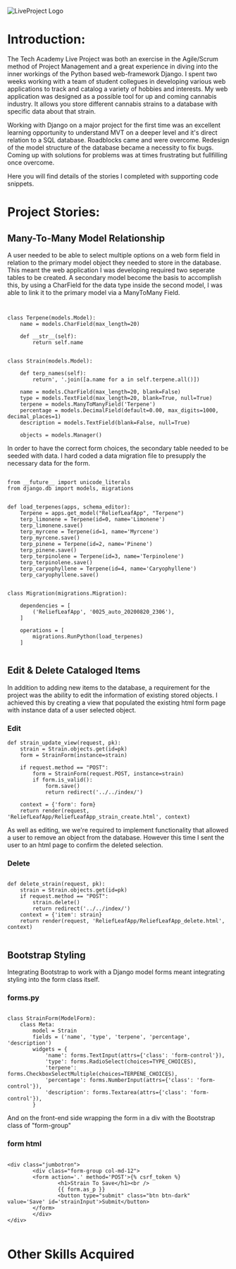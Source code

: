 
![LiveProject Logo](http://www.austinkrzciok.com/img/lp_logo.jpg)

# Introduction:

The Tech Academy Live Project was both an exercise in the Agile/Scrum method of Project Management and a great experience in diving into the inner workings of the Python based web-framework Django. I spent two weeks working with a team of student collegues in developing various web applications to track and catalog a variety of hobbies and interests. My web application was designed as a possible tool for up and coming cannabis industry. It allows you store different cannabis strains to a database with specific data about that strain.

Working with Django on a major project for the first time was an excellent learning opportunity to understand MVT on a deeper level and it's direct relation to a SQL database. Roadblocks came and were overcome. Redesign of the model structure of the database became a necessity to fix bugs. Coming up with solutions for problems was at times frustrating but fullfilling once overcome. 

Here you will find details of the stories I completed with supporting code snippets.


# Project Stories:

## Many-To-Many Model Relationship

A user needed to be able to select multiple options on a web form field in relation to the primary model object they needed to store in the database. This meant the web application I was developing required two seperate tables to be created.  A secondary model become the basis to accomplish this, by using a CharField for the data type inside the second model, I was able to link it to the primary model via a ManyToMany Field.

```from django.db import models


class Terpene(models.Model):
    name = models.CharField(max_length=20)

    def __str__(self):
        return self.name


class Strain(models.Model):

    def terp_names(self):
        return', '.join([a.name for a in self.terpene.all()])

    name = models.CharField(max_length=20, blank=False)
    type = models.TextField(max_length=20, blank=True, null=True)
    terpene = models.ManyToManyField('Terpene')
    percentage = models.DecimalField(default=0.00, max_digits=1000, decimal_places=1)
    description = models.TextField(blank=False, null=True)

    objects = models.Manager()
```

In order to have the correct form choices, the secondary table needed to be seeded with data. I hard coded a data migration file to presupply the necessary data for the form.

```

from __future__ import unicode_literals
from django.db import models, migrations


def load_terpenes(apps, schema_editor):
    Terpene = apps.get_model("ReliefLeafApp", "Terpene")
    terp_limonene = Terpene(id=0, name='Limonene')
    terp_limonene.save()
    terp_myrcene = Terpene(id=1, name='Myrcene')
    terp_myrcene.save()
    terp_pinene = Terpene(id=2, name='Pinene')
    terp_pinene.save()
    terp_terpinolene = Terpene(id=3, name='Terpinolene')
    terp_terpinolene.save()
    terp_caryophyllene = Terpene(id=4, name='Caryophyllene')
    terp_caryophyllene.save()


class Migration(migrations.Migration):

    dependencies = [
        ('ReliefLeafApp', '0025_auto_20200820_2306'),
    ]

    operations = [
        migrations.RunPython(load_terpenes)
    ]


```

## Edit & Delete Cataloged Items

In addition to adding new items to the database, a requirement for the project was the ability to edit the information of existing stored objects. I achieved this by creating a view that populated the existing html form page with instance data of a user selected object. 

### Edit 
```
def strain_update_view(request, pk):
    strain = Strain.objects.get(id=pk)
    form = StrainForm(instance=strain)

    if request.method == "POST":
        form = StrainForm(request.POST, instance=strain)
        if form.is_valid():
            form.save()
            return redirect('../../index/')

    context = {'form': form}
    return render(request, 'ReliefLeafApp/ReliefLeafApp_strain_create.html', context)

```
As well as editing, we we're required to implement functionality that allowed a user to remove an object from the database. However this time I sent the user to an html page to confirm the deleted selection. 

### Delete

```

def delete_strain(request, pk):
    strain = Strain.objects.get(id=pk)
    if request.method == "POST":
        strain.delete()
        return redirect('../../index/')
    context = {'item': strain}
    return render(request, 'ReliefLeafApp/ReliefLeafApp_delete.html', context)


```

## Bootstrap Styling 

Integrating Bootstrap to work with a Django model forms meant integrating styling into the form class itself. 

### forms.py 

```

class StrainForm(ModelForm):
    class Meta:
        model = Strain
        fields = ('name', 'type', 'terpene', 'percentage', 'description')
        widgets = {
            'name': forms.TextInput(attrs={'class': 'form-control'}),
            'type': forms.RadioSelect(choices=TYPE_CHOICES),
            'terpene': forms.CheckboxSelectMultiple(choices=TERPENE_CHOICES),
            'percentage': forms.NumberInput(attrs={'class': 'form-control'}),
            'description': forms.Textarea(attrs={'class': 'form-control'}),
        }

```

And on the front-end side wrapping the form in a div with the Bootstrap class of "form-group"

### form html 

```

<div class="jumbotron">
        <div class="form-group col-md-12">
        <form action='.' method='POST'>{% csrf_token %}
                <h1>Strain To Save</h1><br />
                {{ form.as_p }}
                <button type="submit" class="btn btn-dark" value='Save' id='strainInput'>Submit</button>
        </form>
        </div>
</div>


```

# Other Skills Acquired 



